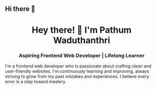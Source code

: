 ## Hi there 👋
<h1 align="center">Hey there! 👋 I'm Pathum Waduthanthri</h1>
<h3 align="center">Aspiring Frontend Web Developer | Lifelong Learner</h3>


I'm a frontend web developer who is passionate about crafting clean and user-friendly websites. I'm continuously learning and improving, always striving to grow from my past mistakes and experiences. I believe every error is a step toward mastery.
<!--
**pathum-sathsara/pathum-sathsara** is a ✨ _special_ ✨ repository because its `README.md` (this file) appears on your GitHub profile.

Here are some ideas to get you started:

- 🔭 I’m currently working on ...
- 🌱 I’m currently learning ...
- 👯 I’m looking to collaborate on ...
- 🤔 I’m looking for help with ...
- 💬 Ask me about ...
- 📫 How to reach me: ...
- 😄 Pronouns: ...
- ⚡ Fun fact: ...
-->
